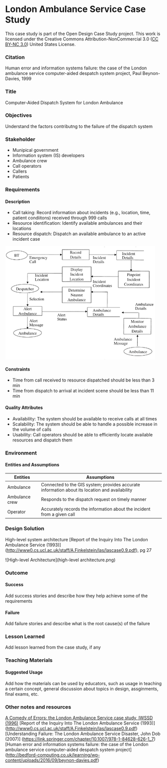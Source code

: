 # London Ambulance Service Case Study

This case study is part of the Open Design Case Study project. This work is licensed under the Creative Commons Attribution-NonCommercial 3.0 ([CC BY-NC 3.0](https://creativecommons.org/licenses/by-nc/3.0/us/)) United States License.

### Citation

Human error and information systems failure: the case of the London ambulance service computer-aided despatch system project, Paul Beynon-Davies, 1999

### Title

Computer-Aided Dispatch System for London Ambulance

### Objectives

Understand the factors contributng to the failure of the dispatch system

### Stakeholder

- Munipical government
- Information system (IS) developers
- Ambulance crew
- Call operators
- Callers
- Patients

### Requirements

#### Description

- Call taking: Record information about incidents (e.g., location, time, patient condiitons) received through 999 calls
- Resource identification: Identify available ambulances and their locations
- Resource dispatch: Dispatch an available ambulance to an active incident case

![Requirement](london-requirement.png)

#### Constraints

- Time from call received to resource dispatched should be less than 3 min 
- Time from dispatch to arrival at incident scene should be less than 11 min 

#### Quality Attributes

- Availability: The system should be available to receive calls at all times
- Scalability: The system should be able to handle a possible increase in the volume of calls
- Usability: Call operators should be able to efficiently locate available resources and dispatch them

### Environment

#### Entities and Assumptions

| Entities  | Assumptions  |
|---|---|
|  Ambulance | Connected to the GIS system; provides accurate information about its location and availability  |
| Ambulance crew | Responds to the dispatch request on timely manner  |
| Operator  | Accurately records the information about the incident from a given call |

### Design Solution

High-level system architecture [Report of the Inquiry Into The London Ambulance Service (1993)]	(http://www0.cs.ucl.ac.uk/staff/A.Finkelstein/las/lascase0.9.pdf), pg 27

![High-level Architecture](high-level architecture.png)


### Outcome

#### Success

Add success stories and describe how they help achieve some of the requirements

#### Failure

Add failure stories and describe what is the root cause(s) of the failure

### Lesson Learned

Add lesson learned from the case study, if any

### Teaching Materials

#### Suggested Usage

Add how the materials can be used by educators, such as usage in teaching a certain concept, general discussion about topics in design, assginments, final exams, etc.


### Other notes and resources

[A Comedy of Errors: the London Ambulance Service case study, IWSSD (1996)](http://www0.cs.ucl.ac.uk/staff/a.finkelstein/papers/lascase.pdf)
[Report of the Inquiry Into The London Ambulance Service (1993)]	(http://www0.cs.ucl.ac.uk/staff/A.Finkelstein/las/lascase0.9.pdf)
[Understanding Failure: The London Ambulance Service Disaster, John Dob (2007)]	(https://link.springer.com/chapter/10.1007/978-1-84628-626-1_7)
[Human error and information systems failure: the case of the London ambulance service computer-aided despatch system project]	(http://bedford-computing.co.uk/learning/wp-content/uploads/2016/09/beynon-davies.pdf)
